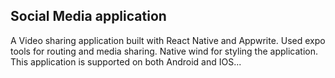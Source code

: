 ## Social Media application

A Video sharing application built with React Native and Appwrite. Used expo tools for routing and media sharing. Native wind for styling the application. This application is supported on both Android and IOS...
